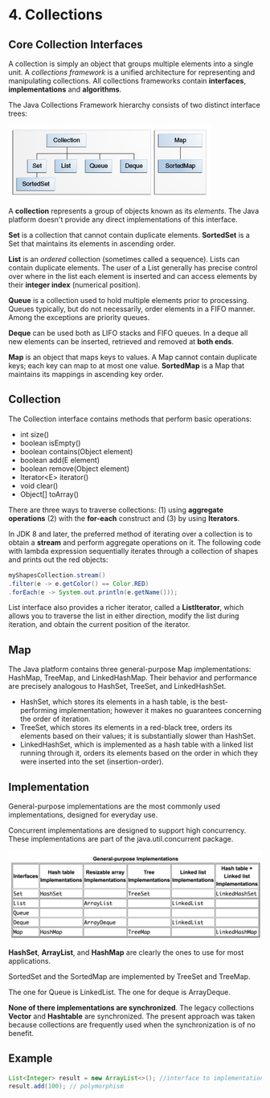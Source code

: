 # 4. Collections

## Core Collection Interfaces

A collection is simply an object that groups multiple elements into a single unit. A _collections framework_ is a unified architecture for representing and manipulating collections. All collections frameworks contain **interfaces**, **implementations** and **algorithms**.

The Java Collections Framework hierarchy consists of two distinct interface trees:

![The core collection interfaces.](../.gitbook/assets/colls-coreinterfaces.gif)

A **collection** represents a group of objects known as its _elements_. The Java platform doesn't provide any direct implementations of this interface.

**Set** is a collection that cannot contain duplicate elements. **SortedSet** is a Set that maintains its elements in ascending order.

**List** is an _ordered_ collection \(sometimes called a sequence\). Lists can contain duplicate elements. The user of a List generally has precise control over where in the list each element is inserted and can access elements by their **integer index** \(numerical position\).

**Queue** is a collection used to hold multiple elements prior to processing. Queues typically, but do not necessarily, order elements in a FIFO manner. Among the exceptions are priority queues.

**Deque** can be used both as LIFO stacks and FIFO queues. In a deque all new elements can be inserted, retrieved and removed at **both ends**. 

**Map** is an object that maps keys to values. A Map cannot contain duplicate keys; each key can map to at most one value. **SortedMap** is a Map that maintains its mappings in ascending key order.

## Collection

The Collection interface contains methods that perform basic operations:

* int size\(\)
* boolean isEmpty\(\)
* boolean contains\(Object element\)
* boolean add\(E element\)
* boolean remove\(Object element\)
* Iterator&lt;E&gt; iterator\(\)
* void clear\(\)
* Object\[\] toArray\(\)

There are three ways to traverse collections: \(1\) using **aggregate operations** \(2\) with the **for-each** construct and \(3\) by using **Iterators**.

In JDK 8 and later, the preferred method of iterating over a collection is to obtain a **stream** and perform aggregate operations on it. The following code with lambda expression sequentially iterates through a collection of shapes and prints out the red objects:

```java
myShapesCollection.stream()
.filter(e -> e.getColor() == Color.RED)
.forEach(e -> System.out.println(e.getName()));
```

List interface also provides a richer iterator, called a **ListIterator**, which allows you to traverse the list in either direction, modify the list during iteration, and obtain the current position of the iterator.

## Map

The Java platform contains three general-purpose Map implementations: HashMap, TreeMap, and LinkedHashMap. Their behavior and performance are precisely analogous to HashSet, TreeSet, and LinkedHashSet.

* HashSet, which stores its elements in a hash table, is the best-performing implementation; however it makes no guarantees concerning the order of iteration.
* TreeSet, which stores its elements in a red-black tree, orders its elements based on their values; it is substantially slower than HashSet.
* LinkedHashSet, which is implemented as a hash table with a linked list running through it, orders its elements based on the order in which they were inserted into the set \(insertion-order\).

## Implementation

General-purpose implementations are the most commonly used implementations, designed for everyday use. 

Concurrent implementations are designed to support high concurrency. These implementations are part of the java.util.concurrent package.

![](../.gitbook/assets/screen-shot-2018-05-29-at-16.37.48.png)

**HashSet**, **ArrayList**, and **HashMap** are clearly the ones to use for most applications.

SortedSet and the SortedMap are implemented by TreeSet and TreeMap.

The one for Queue is LinkedList. The one for deque is ArrayDeque.

**None of there implementations are synchronized**. The legacy collections **Vector** and **Hashtable** are synchronized. The present approach was taken because collections are frequently used when the synchronization is of no benefit.

## Example

```java
List<Integer> result = new ArrayList<>(); //interface to implementation
result.add(100); // polymorphism
```

